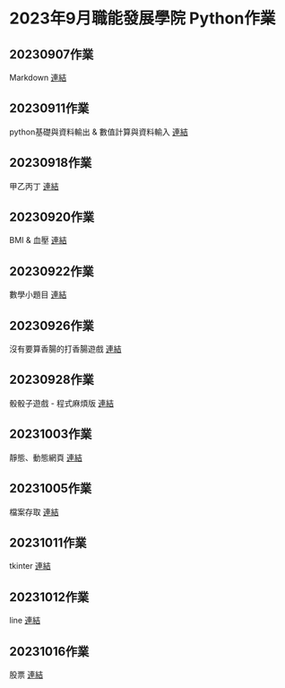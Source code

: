 # 2023年9月職能發展學院 Python作業
## 20230907作業
Markdown
[連結](./20230907作業/README.md)

## 20230911作業
python基礎與資料輸出 & 數值計算與資料輸入
[連結](./20230911作業/README.md)

## 20230918作業
甲乙丙丁
[連結](./20230918作業/README.md)

## 20230920作業
BMI & 血壓
[連結](./20230920作業/README.md)

## 20230922作業
數學小題目
[連結](./20230922作業/README.md)

## 20230926作業
沒有要算香腸的打香腸遊戲
[連結](./20230926作業/README.md)

## 20230928作業
骰骰子遊戲 - 程式麻煩版
[連結](./20230928作業/README.md)

## 20231003作業
靜態、動態網頁
[連結](./20231003作業/README.md)

## 20231005作業
檔案存取
[連結](./20231005作業/README.md)

## 20231011作業
tkinter
[連結](./20231011作業/README.md)

## 20231012作業
line
[連結](./20231012作業/README.md)

## 20231016作業
股票
[連結](./20231016作業/README.md)
